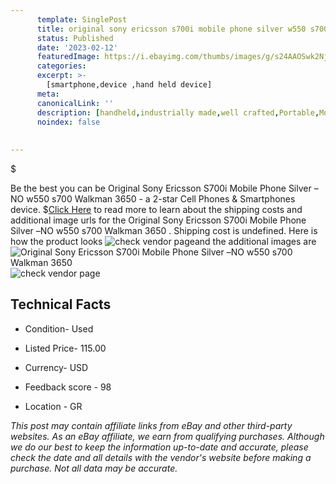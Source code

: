 ```yaml
---
      template: SinglePost
      title: original sony ericsson s700i mobile phone silver w550 s700 walkman 3650 
      status: Published
      date: '2023-02-12'
      featuredImage: https://i.ebayimg.com/thumbs/images/g/s24AAOSwk2Njl0sb/s-l225.jpg
      categories: 
      excerpt: >-
        [smartphone,device ,hand held device]
      meta:
      canonicalLink: ''
      description: [handheld,industrially made,well crafted,Portable,Mobile,Compact,Convenient,Lightweight,Maneuverable,Man-portable,Miniature,Carriable,Hand-held,Light,Holdable,Transportable,Mobile device,Pocket-sized,On-the-go,Wireless,Cordless,Compact size,Convenient size, smartphone,device ,hand held device]
      noindex: false
      
        
---
```

$

Be the best you can be  Original Sony Ericsson S700i Mobile Phone Silver –ΝΟ w550 s700 Walkman 3650   - a 2-star Cell Phones & Smartphones device.
$[Click Here](https://www.ebay.com/itm/225363270948?hash=item3478b29d24%3Ag%3As24AAOSwk2Njl0sb&mkevt=1&mkcid=1&mkrid=711-53200-19255-0&campid=%253CePNCampaignId%253E&customid=%253CreferenceId%253E&toolid=10049) to read more to learn about the shipping costs and additional image urls for the Original Sony Ericsson S700i Mobile Phone Silver –ΝΟ w550 s700 Walkman 3650  . Shipping cost is undefined. Here is how the product looks ![check vendor page](https://i.ebayimg.com/thumbs/images/g/s24AAOSwk2Njl0sb/s-l225.jpg)and the additional images are![Original Sony Ericsson S700i Mobile Phone Silver –ΝΟ w550 s700 Walkman 3650  ](https://i.ebayimg.com/images/g/s24AAOSwk2Njl0sb/s-l1600.jpg)![check vendor page](https://origin-galleryplus.ebayimg.com/ws/web/225363270948_2_0_1/225x225.jpg,https://origin-galleryplus.ebayimg.com/ws/web/225363270948_3_0_1/225x225.jpg,https://origin-galleryplus.ebayimg.com/ws/web/225363270948_4_0_1/225x225.jpg,https://origin-galleryplus.ebayimg.com/ws/web/225363270948_5_0_1/225x225.jpg,https://origin-galleryplus.ebayimg.com/ws/web/225363270948_6_0_1/225x225.jpg,https://origin-galleryplus.ebayimg.com/ws/web/225363270948_7_0_1/225x225.jpg,https://origin-galleryplus.ebayimg.com/ws/web/225363270948_8_0_1/225x225.jpg,https://origin-galleryplus.ebayimg.com/ws/web/225363270948_9_0_1/225x225.jpg,https://origin-galleryplus.ebayimg.com/ws/web/225363270948_10_0_1/225x225.jpg,https://origin-galleryplus.ebayimg.com/ws/web/225363270948_11_0_1/225x225.jpg,https://origin-galleryplus.ebayimg.com/ws/web/225363270948_12_0_1/225x225.jpg,https://origin-galleryplus.ebayimg.com/ws/web/225363270948_13_0_1/225x225.jpg)



 ## Technical Facts 



     
      

 - Condition- Used 


      

 - Listed Price- 115.00 


      

 - Currency- USD 


      

 - Feedback score - 98 


      

 - Location - GR 


      
      

 *_This post may contain affiliate links from eBay and other third-party websites. As an eBay affiliate, we earn from qualifying purchases. Although we do our best to keep the information up-to-date and accurate, please check the date and all details with the vendor's website before making a purchase. Not all data may be accurate._*






